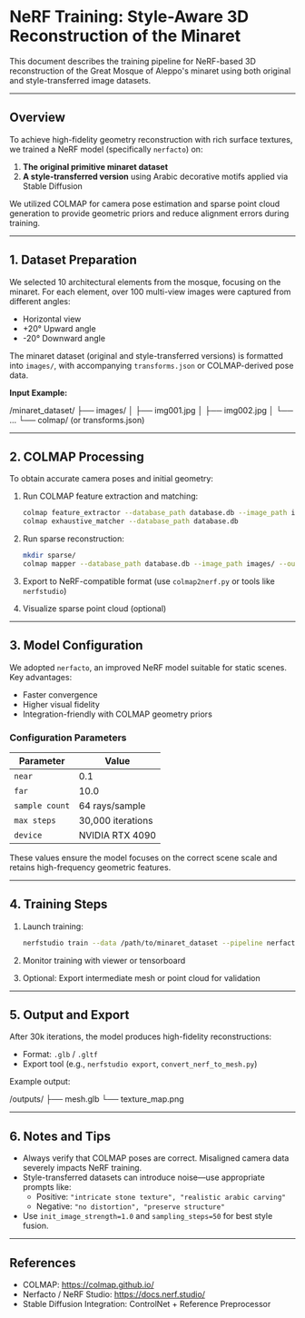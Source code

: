 # NeRF Training: Style-Aware 3D Reconstruction of the Minaret

This document describes the training pipeline for NeRF-based 3D reconstruction of the Great Mosque of Aleppo's minaret using both original and style-transferred image datasets.

---

## Overview

To achieve high-fidelity geometry reconstruction with rich surface textures, we trained a NeRF model (specifically `nerfacto`) on:

1. **The original primitive minaret dataset**
2. **A style-transferred version** using Arabic decorative motifs applied via Stable Diffusion

We utilized COLMAP for camera pose estimation and sparse point cloud generation to provide geometric priors and reduce alignment errors during training.

---

## 1. Dataset Preparation

We selected 10 architectural elements from the mosque, focusing on the minaret. For each element, over 100 multi-view images were captured from different angles:

- Horizontal view
- +20° Upward angle
- -20° Downward angle

The minaret dataset (original and style-transferred versions) is formatted into `images/`, with accompanying `transforms.json` or COLMAP-derived pose data.

**Input Example:**

/minaret_dataset/
├── images/
│   ├── img001.jpg
│   ├── img002.jpg
│   └── …
└── colmap/ (or transforms.json)

---

## 2. COLMAP Processing

To obtain accurate camera poses and initial geometry:

1. Run COLMAP feature extraction and matching:
    ```bash
    colmap feature_extractor --database_path database.db --image_path images/
    colmap exhaustive_matcher --database_path database.db
    ```

2. Run sparse reconstruction:
    ```bash
    mkdir sparse/
    colmap mapper --database_path database.db --image_path images/ --output_path sparse/
    ```

3. Export to NeRF-compatible format (use `colmap2nerf.py` or tools like `nerfstudio`)

4. Visualize sparse point cloud (optional)

---

## 3. Model Configuration

We adopted `nerfacto`, an improved NeRF model suitable for static scenes. Key advantages:

- Faster convergence
- Higher visual fidelity
- Integration-friendly with COLMAP geometry priors

### Configuration Parameters

| Parameter        | Value           |
|------------------|-----------------|
| `near`           | 0.1             |
| `far`            | 10.0            |
| `sample count`   | 64 rays/sample  |
| `max steps`      | 30,000 iterations |
| `device`         | NVIDIA RTX 4090 |

These values ensure the model focuses on the correct scene scale and retains high-frequency geometric features.

---

## 4. Training Steps

1. Launch training:
    ```bash
    nerfstudio train --data /path/to/minaret_dataset --pipeline nerfacto
    ```

2. Monitor training with viewer or tensorboard

3. Optional: Export intermediate mesh or point cloud for validation

---

## 5. Output and Export

After 30k iterations, the model produces high-fidelity reconstructions:

- Format: `.glb` / `.gltf`
- Export tool (e.g., `nerfstudio export`, `convert_nerf_to_mesh.py`)

Example output:

/outputs/
├── mesh.glb
└── texture_map.png

---

## 6. Notes and Tips

- Always verify that COLMAP poses are correct. Misaligned camera data severely impacts NeRF training.
- Style-transferred datasets can introduce noise—use appropriate prompts like:
  - Positive: `"intricate stone texture", "realistic arabic carving"`
  - Negative: `"no distortion", "preserve structure"`
- Use `init_image_strength=1.0` and `sampling_steps=50` for best style fusion.

---

## References

- COLMAP: https://colmap.github.io/
- Nerfacto / NeRF Studio: https://docs.nerf.studio/
- Stable Diffusion Integration: ControlNet + Reference Preprocessor
